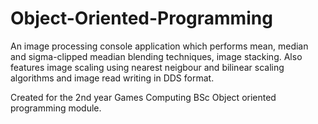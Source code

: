 # Object-Oriented-Programming
An image processing console application which performs mean, median and sigma-clipped meadian blending techniques, image stacking. Also features image scaling using nearest neigbour and bilinear scaling algorithms and image read writing in DDS format.

Created for the 2nd year Games Computing BSc Object oriented programming module.
